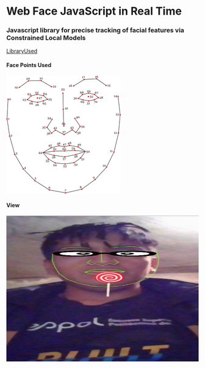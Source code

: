 
# Web Face JavaScript in Real Time

### Javascript library for precise tracking of facial features via Constrained Local Models
[LibraryUsed](https://github.com/auduno/clmtrackr)

#### Face Points Used
![FacePoints](./images/facePoints.png)


#### View

![Wiev](./images/Capture.JPG)